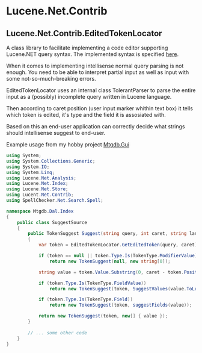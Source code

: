 # Lucene.Net.Contrib

## Lucene.Net.Contrib.EditedTokenLocator

A class library to facilitate implementing a code editor supporting Lucene.NET query syntax. The implemented syntax is specified [here](https://lucene.apache.org/core/2_9_4/queryparsersyntax.html).

When it comes to implementing intellisense normal query parsing is not enough. You need to be able to interpret partial input as well as input with some not-so-much-breaking errors.

EditedTokenLocator uses an internal class TolerantParser to parse the entire input as a (possibly) incomplete query written in Lucene language.

Then according to caret position (user input marker whithin text box) it tells which token is edited, it's type and the field it is assosiated with.

Based on this an end-user application can correctly decide what strings should intellisense suggest to end-user.

Example usage from my hobby project [Mtgdb.Gui](https://www.slightlymagic.net/forum/viewtopic.php?f=62&t=19299)


```csharp
using System;
using System.Collections.Generic;
using System.IO;
using System.Linq;
using Lucene.Net.Analysis;
using Lucene.Net.Index;
using Lucene.Net.Store;
using Lucent.Net.Contrib;
using SpellChecker.Net.Search.Spell;

namespace Mtgdb.Dal.Index
{
	public class SuggestSource
	{
		public TokenSuggest Suggest(string query, int caret, string language, int maxCount)
		{
			var token = EditedTokenLocator.GetEditedToken(query, caret);

			if (token == null || token.Type.Is(TokenType.ModifierValue))
				return new TokenSuggest(null, new string[0]);

			string value = token.Value.Substring(0, caret - token.Position);

			if (token.Type.Is(TokenType.FieldValue))
				return new TokenSuggest(token, SuggestValues(value.ToLowerInvariant(), token.ParentField, language, maxCount));

			if (token.Type.Is(TokenType.Field))
				return new TokenSuggest(token, suggestFields(value));

			return new TokenSuggest(token, new[] { value });
		}
		
		// ... some other code
	}
}
```
